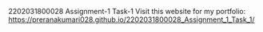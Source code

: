 2202031800028
Assignment-1
Task-1
Visit this website for my portfolio: https://preranakumari028.github.io/2202031800028_Assignment_1_Task_1/
